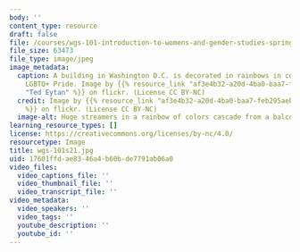 ```yaml
---
body: ''
content_type: resource
draft: false
file: /courses/wgs-101-introduction-to-womens-and-gender-studies-spring-2021/wgs-101s21.jpg
file_size: 63473
file_type: image/jpeg
image_metadata:
  caption: A building in Washington D.C. is decorated in rainbows in celebration of
    LGBTQ+ Pride. Image by {{% resource_link "af3e4b32-a20d-4ba0-baa7-feb295aeb227"
    "Ted Eytan" %}} on flickr. (License CC BY-NC)
  credit: Image by {{% resource_link "af3e4b32-a20d-4ba0-baa7-feb295aeb227" "Ted Eytan"
    %}} on flickr. (License CC BY-NC)
  image-alt: Huge streamers in a rainbow of colors cascade from a balcony to the street.
learning_resource_types: []
license: https://creativecommons.org/licenses/by-nc/4.0/
resourcetype: Image
title: wgs-101s21.jpg
uid: 17601ffd-ae83-46a4-b60b-de7791ab06a0
video_files:
  video_captions_file: ''
  video_thumbnail_file: ''
  video_transcript_file: ''
video_metadata:
  video_speakers: ''
  video_tags: ''
  youtube_description: ''
  youtube_id: ''
---
```

